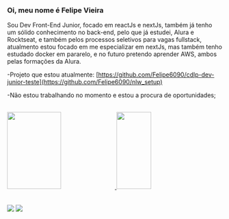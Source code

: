 ### Oi, meu nome é Felipe Vieira

Sou Dev Front-End Junior, focado em reactJs e nextJs, também já tenho um sólido conhecimento no back-end, pelo que já estudei, Alura e Rocktseat, e também pelos processos seletivos para vagas fullstack, atualmento estou focado em me especializar em nextJs, mas também tenho estudado docker em pararelo, e no futuro pretendo aprender AWS, ambos pelas formações da Alura.

-Projeto que estou atualmente: [https://github.com/Felipe6090/cdlp-dev-junior-teste](https://github.com/Felipe6090/nlw_setup)



-Não estou trabalhando no momento e estou a procura de oportunidades;
<br /><br />

<div>
  <a href="https://github.com/Felipe6090">
  <img height="180em" width="50%" src="https://github-readme-stats.vercel.app/api?username=Felipe6090&show_icons=true&theme=dark&include_all_commits=true&count_private=true"/>
  <img height="180em" width="40%" src="https://github-readme-stats.vercel.app/api/top-langs/?username=Felipe6090&layout=compact&langs_count=7&theme=dark"/>
</div>
  <br /><br />
  <div> 
  <a href="https://instagram.com/felipevieira962" target="_blank"><img src="https://img.shields.io/badge/-Instagram-%23E4405F?style=for-the-badge&logo=instagram&logoColor=white" target="_blank"></a>
  <a href="https://www.linkedin.com/in/felipe-borges-vieira-817a41176/" target="_blank"><img src="https://img.shields.io/badge/-LinkedIn-%230077B5?style=for-the-badge&logo=linkedin&logoColor=white" target="_blank"></a> 
</div>
